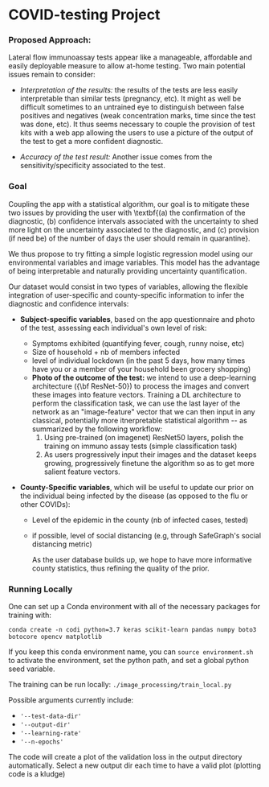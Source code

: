 # COVID-testing Project


### Proposed Approach: 

Lateral flow immunoassay tests appear like a manageable, affordable and easily deployable measure to allow at-home testing. Two main potential issues remain to consider:
    
- *Interpretation of the results:* the results of the tests are less easily interpretable than similar tests (pregnancy, etc). It might as well be difficult sometimes to an untrained eye to distinguish between false positives and negatives (weak concentration marks, time since the test was done, etc). It thus seems necessary to couple the provision of test kits with a web app allowing the users to use a picture of the output of the test to get a more confident diagnostic.
    
- *Accuracy of the test result:* Another issue comes from the sensitivity/specificity associated to the test.


### Goal

Coupling the app with a statistical algorithm, our goal is to mitigate these two issues by providing the user with \textbf{(a) the confirmation of the diagnostic, (b) confidence intervals associated with the uncertainty to shed more light on the uncertainty associated to the diagnostic,  and (c) provision (if need be) of the number of days the user should remain in quarantine}.

We thus propose to try fitting a simple logistic regression model using our environmental variables and image variables.
This model has the advantage of being interpretable and naturally providing uncertainty quantification. 

Our dataset would consist in two types of variables, allowing the flexible integration of user-specific and county-specific information to infer the diagnostic and confidence intervals:

- __Subject-specific variables__, based on the app questionnaire and photo of the test, assessing each individual's own level of risk:
   - Symptoms exhibited (quantifying fever, cough, runny noise, etc)
   - Size of household + nb of members infected
   - level of individual lockdown (in the past 5 days, how many times have you or a member of your household been grocery shopping)
   - __Photo of the outcome of the test:__ we intend to use a deep-learning architecture ({\bf ResNet-50}) to process the images and convert these images into feature vectors. Training a DL architecture to perform the classification task, we can use the last layer of the network as an "image-feature" vector that we can then input in any classical, potentially more itnerpretable statistical algorithm -- as summarized by the following workflow:
     1. Using pre-trained (on imagenet) ResNet50 layers, polish the training on immuno assay tests (simple classification task)
     2. As users progressively input their images and the dataset keeps growing, progressively finetune the algorithm so as to get more salient feature vectors.

- __County-Specific variables__, which will be useful to update our prior on the individual being infected by the disease (as opposed to the flu or other COVIDs):
  - Level of the epidemic in the county (nb of infected cases, tested)
  - if possible, level of social distancing (e.g, through SafeGraph's social distancing metric)

    As the user database builds up, we hope to have more informative county statistics, thus refining the quality of the prior.

### Running Locally

One can set up a Conda environment with all of the necessary packages for training with:

`conda create -n codi python=3.7 keras scikit-learn pandas numpy boto3 botocore opencv matplotlib`

If you keep this conda environment name, you can `source environment.sh` to activate the environment, set the python path, and set a global python seed variable.

The training can be run locally: `./image_processing/train_local.py`

Possible arguments currently include:
 * `'--test-data-dir'`
 * `'--output-dir'`
 * `'--learning-rate'`
 * `'--n-epochs'`

The code will create a plot of the validation loss in the output directory automatically. Select a new output dir each time to have a valid plot (plotting code is a kludge)
